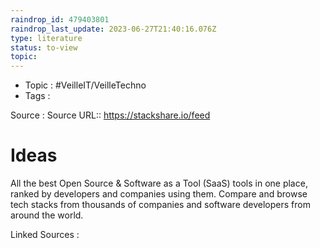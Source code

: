 ```yaml
---
raindrop_id: 479403801
raindrop_last_update: 2023-06-27T21:40:16.076Z
type: literature
status: to-view
topic:
---
```

- Topic : #VeilleIT/VeilleTechno
- Tags : 


Source : Source URL:: https://stackshare.io/feed

# Ideas

All the best Open Source &amp; Software as a Tool (SaaS) tools in one place, ranked by developers and companies using them. Compare and browse tech stacks from thousands of companies and software developers from around the world.


Linked Sources :

